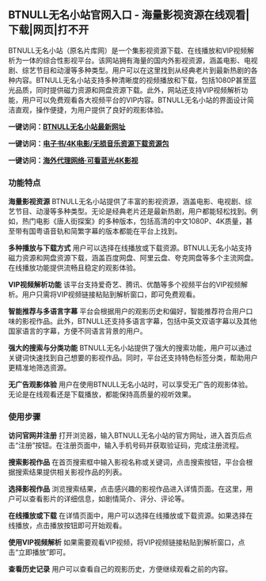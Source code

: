 <h2>BTNULL无名小站官网入口 - 海量影视资源在线观看|下载|网页|打不开</h2>
<p>BTNULL无名小站（原名片库网）是一个集影视资源下载、在线播放和VIP视频解析为一体的综合性影视平台。该网站拥有海量的国内外影视资源，涵盖电影、电视剧、综艺节目和动漫等多种类型。用户可以在这里找到从经典老片到最新热剧的各种内容。BTNULL无名小站支持多种清晰度的视频播放和下载，包括1080P甚至蓝光品质，同时提供磁力资源和网盘资源下载。此外，网站还支持VIP视频解析功能，用户可以免费观看各大视频平台的VIP内容。BTNULL无名小站的界面设计简洁直观，操作便捷，为用户提供了良好的观影体验。</p>
<p><strong>一键访问：</strong><a href="https://btnull.tdboxs.cn/" target="_blank"><strong>BTNULL无名小站最新网址</strong></a></p>
<p><strong>一键访问：</strong><a href="https://wangpanziyuan.pages.dev/" target="_blank"><strong>电子书/4K电影/无损音乐资源下载资源包</strong></a></p>
<p><strong>一键访问：</strong><a href="http://ip.harmonylink.net/share/e82025" target="_blank"><strong>海外代理网络·可看蓝光4K影视</strong></a></p>
<h3><strong>功能特点</strong></h3>
<p><strong>海量影视资源</strong> BTNULL无名小站提供了丰富的影视资源，涵盖电影、电视剧、综艺节目、动漫等多种类型。无论是经典老片还是最新热剧，用户都能轻松找到。例如，热门电影《唐人街探案》的多种版本，包括高清的中文1080P、4K质量，甚至带有国粤语音轨和简繁字幕的版本都能在平台上找到。</p>
<p><strong>多种播放与下载方式</strong> 用户可以选择在线播放或下载资源。BTNULL无名小站支持磁力资源和网盘资源下载，涵盖百度网盘、阿里云盘、夸克网盘等多个主流网盘。在线播放功能提供流畅且稳定的观影体验。</p>
<p><strong>VIP视频解析功能</strong> 该平台支持爱奇艺、腾讯、优酷等多个视频平台的VIP视频解析。用户只需将VIP视频链接粘贴到解析窗口，即可免费观看。</p>
<p><strong>智能推荐与多语言字幕</strong> 平台会根据用户的观影历史和偏好，智能推荐符合用户口味的影视作品。此外，BTNULL还支持多语言字幕，包括中英文双语字幕以及其他国家语言的字幕，方便不同语言背景的用户。</p>
<p><strong>强大的搜索与分类功能</strong> BTNULL无名小站提供了强大的搜索功能，用户可以通过关键词快速找到自己想要的影视作品。同时，平台还支持特色标签分类，帮助用户更精准地筛选资源。</p>
<p><strong>无广告观影体验</strong> 用户在使用BTNULL无名小站时，可以享受无广告的观影体验。无论是在线观看还是下载播放，都能保持高质量的视听效果。</p>
<h3><strong>使用步骤</strong></h3>
<p><strong>访问官网并注册</strong> 打开浏览器，输入BTNULL无名小站的官方网址，进入首页后点击“注册”按钮。在注册页面中，输入手机号码并获取验证码，完成注册流程。</p>
<p><strong>搜索影视作品</strong> 在首页搜索框中输入影视名称或关键词，点击搜索按钮，平台会根据搜索结果提供相关影视作品的列表。</p>
<p><strong>选择影视作品</strong> 浏览搜索结果，点击感兴趣的影视作品进入详情页面。在这里，用户可以查看影片的详细信息，如剧情简介、评分、评论等。</p>
<p><strong>在线播放或下载</strong> 在详情页面中，用户可以选择在线播放或下载资源。如果选择在线播放，点击播放按钮即可开始观看。</p>
<p><strong>使用VIP视频解析</strong> 如果需要观看VIP视频，将VIP视频链接粘贴到解析窗口，点击“立即播放”即可。</p>
<p><strong>查看历史记录</strong> 用户可以查看自己的观影历史，方便继续观看之前的内容。</p>
